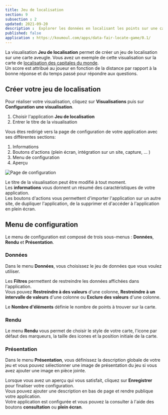 ```yaml
---
title: Jeu de localisation
section: 9
subsection : 2
updated: 2021-09-20
description :  Explorer les données en localisant les points sur une carte.
published: false
application : https://koumoul.com/apps/data-fair-locate-game/0.1/
---
```


La visualisation **Jeu de localisation** permet de créer un jeu de localisation sur une carte aveugle. Vous avez un exemple de cette visualisation sur la carte de [localisation des capitales du monde](https://opendata.koumoul.com/reuses/localisez-les-capitales-du-monde).  
Un score est attribué au joueur en fonction de la distance par rapport à la bonne réponse et du temps passé pour répondre aux questions.

## Créer votre jeu de localisation

Pour réaliser votre visualisation, cliquez sur **Visualisations** puis sur **Configuration une visualisation**.

1. Choisir l'application **Jeu de localisation**
2. Entrer le titre de la visualisation

<p>
</p>

Vous êtes redirigé vers la page de configuration de votre application avec ses différentes sections:

1. Informations
2. Boutons d'actions (plein écran, intégration sur un site, capture, ... )
3. Menu de configuration
4. Aperçu

![Page de configuration](./images/user-guide/localisation-config.jpg)

Le titre de la visualisation peut être modifié à tout moment.  
Les **informations** vous donnent un résumé des caractéristiques de votre application.  
Les boutons d'actions vous permettent d'importer l'application sur un autre site, de dupliquer l'application, de la supprimer et d'accéder à l'application en plein écran.

## Menu de configuration
Le menu de configuration est composé de trois sous-menus : **Données**, **Rendu** et **Présentation**.

### Données

Dans le menu **Données**, vous choisissez le jeu de données que vous voulez utiliser.  

Les **Filtres** permettent de restreindre les données affichées dans l'application.  
Vous pouvez **Restreindre à des valeurs** d'une colonne,  **Restreindre à un intervalle de valeurs** d'une colonne ou **Exclure des valeurs** d'une colonne.

Le **Nombre d'éléments** définie le nombre de points à trouver sur la carte.

### Rendu
Le menu **Rendu** vous permet de choisir le style de votre carte, l'icone par défaut des marqueurs, la taille des icones et la position initiale de la carte.

### Présentation

Dans le menu **Présentation**, vous définissez la description globale de votre jeu et vous pouvez sélectionner une image de présentation du jeu si vous avez ajouter une image en pièce jointe.

Lorsque vous avez un aperçu qui vous satisfait, cliquez sur **Enregistrer** pour finaliser votre configuration.  
Vous pouvez ajouter une description en bas de page et rendre publique votre application.  
Votre application est configurée et vous pouvez la consulter à l'aide des boutons **consultation** ou **plein écran**.
